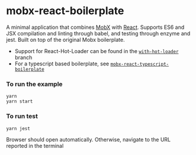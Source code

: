 mobx-react-boilerplate
=====================

A minimal application that combines [MobX](https://mobxjs.github.io/mobx) with [React](https://facebook.github.io/react).
Supports ES6 and JSX compilation and linting through babel, and testing through enzyme and jest. Built on top of the original Mobx boilerplate.

* Support for React-Hot-Loader can be found in the [`with-hot-loader`](https://github.com/mobxjs/mobx-react-boilerplate/tree/with-hot-loader) branch
* For a typescript based boilerplate, see [`mobx-react-typescript-boilerplate`](https://github.com/mobxjs/mobx-react-typescript-boilerplate)


### To run the example

```
yarn
yarn start
```

### To run test

```
yarn jest
```

Browser should open automatically. Otherwise, navigate to the URL reported in the terminal
